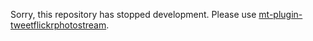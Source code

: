 Sorry, this repository has stopped development.
Please use [mt-plugin-tweetflickrphotostream](https://github.com/okayama/mt-plugin-tweetflickrphotostream).
